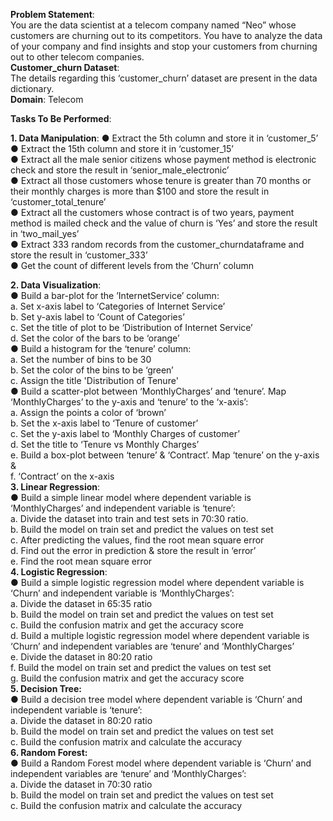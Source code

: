 **Problem Statement**:<br>You are the data scientist at a telecom company named “Neo” whose customers
are churning out to its competitors. You have to analyze the data of your
company and find insights and stop your customers from churning out to other
telecom companies.<br>
**Customer_churn Dataset**:<br>The details regarding this ‘customer_churn’ dataset are present in the data
dictionary.<br>
**Domain**: Telecom

**Tasks To Be Performed**:<br>

**1. Data Manipulation**:
● Extract the 5th column and store it in ‘customer_5’<br>
● Extract the 15th column and store it in ‘customer_15’<br>
● Extract all the male senior citizens whose payment method is electronic
check and store the result in ‘senior_male_electronic’<br>
● Extract all those customers whose tenure is greater than 70 months or
their monthly charges is more than $100 and store the result in
‘customer_total_tenure’<br>
● Extract all the customers whose contract is of two years, payment method
is mailed check and the value of churn is ‘Yes’ and store the result in
‘two_mail_yes’<br>
● Extract 333 random records from the customer_churndataframe and store
the result in ‘customer_333’<br>
● Get the count of different levels from the ‘Churn’ column<br>

**2. Data Visualization**:<br>
● Build a bar-plot for the ’InternetService’ column:<br>
a. Set x-axis label to ‘Categories of Internet Service’<br>
b. Set y-axis label to ‘Count of Categories’<br>
c. Set the title of plot to be ‘Distribution of Internet Service’<br>
d. Set the color of the bars to be ‘orange’<br>
● Build a histogram for the ‘tenure’ column:<br>
a. Set the number of bins to be 30<br>
b. Set the color of the bins to be ‘green’<br>
c. Assign the title 'Distribution of Tenure'<br>
● Build a scatter-plot between ‘MonthlyCharges’ and ‘tenure’. Map
‘MonthlyCharges’ to the y-axis and ‘tenure’ to the ‘x-axis’:<br>
a. Assign the points a color of ‘brown’<br>
b. Set the x-axis label to ‘Tenure of customer’<br>
c. Set the y-axis label to ‘Monthly Charges of customer’<br>
d. Set the title to ‘Tenure vs Monthly Charges’<br>
e. Build a box-plot between ‘tenure’ & ‘Contract’. Map ‘tenure’ on the
y-axis &<br>
f. ‘Contract’ on the x-axis<br>
**3. Linear Regression**:<br>
● Build a simple linear model where dependent variable is ‘MonthlyCharges’
and independent variable is ‘tenure’:<br>
a. Divide the dataset into train and test sets in 70:30 ratio.<br>
b. Build the model on train set and predict the values on test set<br>
c. After predicting the values, find the root mean square error<br>
d. Find out the error in prediction & store the result in ‘error’<br>
e. Find the root mean square error<br>
**4. Logistic Regression**:<br>
● Build a simple logistic regression model where dependent variable is
‘Churn’ and independent variable is ‘MonthlyCharges’:<br>
a. Divide the dataset in 65:35 ratio<br>
b. Build the model on train set and predict the values on test set<br>
c. Build the confusion matrix and get the accuracy score<br>
d. Build a multiple logistic regression model where dependent variable
is ‘Churn’ and independent variables are ‘tenure’ and
‘MonthlyCharges’<br>
e. Divide the dataset in 80:20 ratio<br>
f. Build the model on train set and predict the values on test set<br>
g. Build the confusion matrix and get the accuracy score<br>
**5. Decision Tree:**<br>
● Build a decision tree model where dependent variable is ‘Churn’ and
independent variable is ‘tenure’:<br>
a. Divide the dataset in 80:20 ratio<br>
b. Build the model on train set and predict the values on test set<br>
c. Build the confusion matrix and calculate the accuracy<br>
**6. Random Forest:**<br>
● Build a Random Forest model where dependent variable is ‘Churn’ and
independent variables are ‘tenure’ and ‘MonthlyCharges’:<br>
a. Divide the dataset in 70:30 ratio<br>
b. Build the model on train set and predict the values on test set<br>
c. Build the confusion matrix and calculate the accuracy<br>
